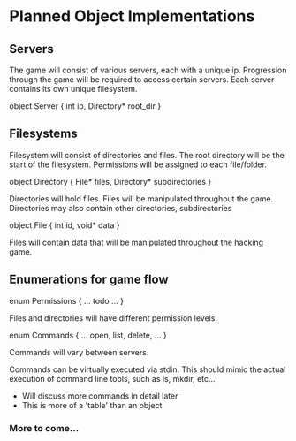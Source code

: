 # Planned Object Implementations

## Servers

The game will consist of various servers, each with a unique ip. Progression
through the game will be required to access certain servers. Each server contains
its own unique filesystem.

object Server {
  int ip,
  Directory* root_dir
}

## Filesystems

Filesystem will consist of directories and files. The root directory will be the start
of the filesystem. Permissions will be assigned to each file/folder.

object Directory {
  File* files,
  Directory* subdirectories
}

Directories will hold files. Files will be manipulated throughout the game.
Directories may also contain other directories, subdirectories

object File {
  int id,
  void* data
}

Files will contain data that will be manipulated throughout the hacking game.

## Enumerations for game flow

enum Permissions {
  ... todo ...
}

Files and directories will have different permission levels.

enum Commands {
  ...
  open,
  list,
  delete,
  ...
}

Commands will vary between servers. 

Commands can be virtually executed via stdin. This should mimic the actual
execution of command line tools, such as ls, mkdir, etc...
* Will discuss more commands in detail later
* This is more of a 'table' than an object

### More to come...
